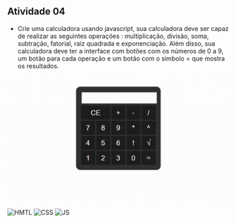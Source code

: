 ## Atividade 04
- Crie uma calculadora usando javascript, sua calculadora deve ser capaz de realizar as seguintes operações : multiplicação, divisão, soma, subtração, fatorial, raiz quadrada e exponenciação. Além disso, sua calculadora deve ter a interface com botões com os números de 0 a 9, um botão para cada operação e um botão com o símbolo = que mostra os resultados.

![Video Demonstrativo](https://github.com/camilavitoriacosta/ProgWeb/blob/master/src/videos/prova01_exercicio04.gif)

<img align="center" alt="HMTL" src="https://img.shields.io/badge/HTML5-E34F26?style=for-the-badge&logo=html5&logoColor=white"> <img align="center" alt="CSS" src="https://img.shields.io/badge/CSS3-1572B6?style=for-the-badge&logo=css3&logoColor=white"> <img align="center" alt="JS" src="https://img.shields.io/badge/JavaScript-F7DF1E?style=for-the-badge&logo=javascript&logoColor=black">
